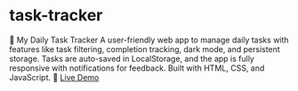 # task-tracker
🌟 My Daily Task Tracker A user-friendly web app to manage daily tasks with features like task filtering, completion tracking, dark mode, and persistent storage. Tasks are auto-saved in LocalStorage, and the app is fully responsive with notifications for feedback. Built with HTML, CSS, and JavaScript.  🔗 [Live Demo](file:///C:/Users/DELL/OneDrive/Desktop/My%20Placement%202025/Projects/DailyTaskTracker/index.html)

